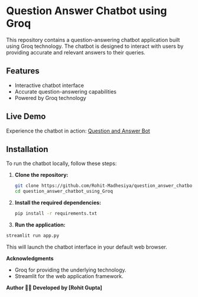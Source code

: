 # Question Answer Chatbot using Groq

This repository contains a question-answering chatbot application built using Groq technology. The chatbot is designed to interact with users by providing accurate and relevant answers to their queries.

## Features

- Interactive chatbot interface
- Accurate question-answering capabilities
- Powered by Groq technology

## Live Demo

Experience the chatbot in action: [Question and Answer Bot](https://question-and-answer-bot.streamlit.app/)

## Installation

To run the chatbot locally, follow these steps:

1. **Clone the repository:**

   ```bash
   git clone https://github.com/Rohit-Madhesiya/question_answer_chatbot_using_Groq.git
   cd question_answer_chatbot_using_Groq

2. **Install the required dependencies:**

   ```bash
   pip install -r requirements.txt

3. **Run the application:**

  ```bash
  streamlit run app.py
  ```
This will launch the chatbot interface in your default web browser.

**Acknowledgments**

* Groq for providing the underlying technology.
* Streamlit for the web application framework.


**Author 👨‍💻
Developed by [Rohit Gupta]**
